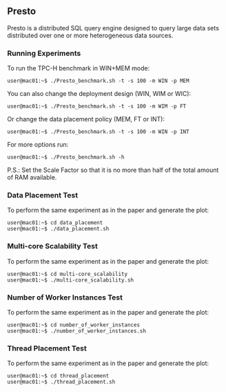 ## Presto

Presto is a distributed SQL query engine designed to query large data sets distributed over one or more heterogeneous data sources.

### Running Experiments

To run the TPC-H benchmark in WIN+MEM mode:

	user@mac01:~$ ./Presto_benchmark.sh -t -s 100 -m WIN -p MEM

You can also change the deployment design (WIN, WIM or WIC):

	user@mac01:~$ ./Presto_benchmark.sh -t -s 100 -m WIM -p FT

Or change the data placement policy (MEM, FT or INT):

	user@mac01:~$ ./Presto_benchmark.sh -t -s 100 -m WIN -p INT

For more options run:

	user@mac01:~$ ./Presto_benchmark.sh -h

P.S.: Set the Scale Factor so that it is no more than half of the total amount of RAM available.

### Data Placement Test

To perform the same experiment as in the paper and generate the plot:

	user@mac01:~$ cd data_placement
	user@mac01:~$ ./data_placement.sh

### Multi-core Scalability Test

To perform the same experiment as in the paper and generate the plot:

	user@mac01:~$ cd multi-core_scalability
	user@mac01:~$ ./multi-core_scalability.sh

### Number of Worker Instances Test

To perform the same experiment as in the paper and generate the plot:

	user@mac01:~$ cd number_of_worker_instances
	user@mac01:~$ ./number_of_worker_instances.sh

### Thread Placement Test

To perform the same experiment as in the paper and generate the plot:

	user@mac01:~$ cd thread_placement
	user@mac01:~$ ./thread_placement.sh



